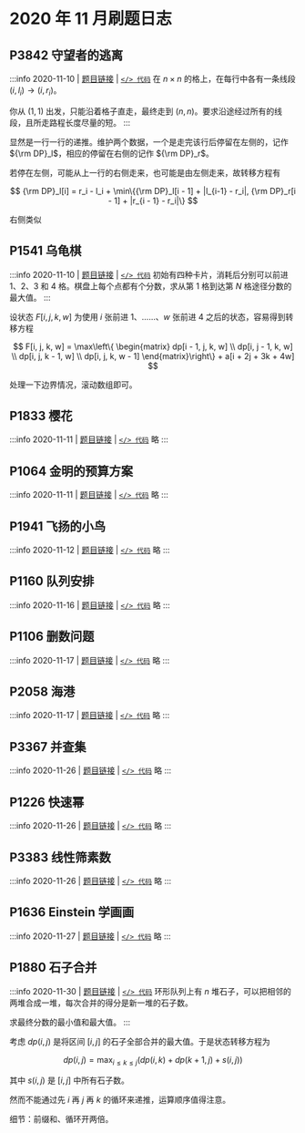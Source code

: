 # 2020 年 11 月刷题日志

## P3842 守望者的逃离

:::info 2020-11-10 | [题目链接](https://www.luogu.com.cn/problem/P3842) | [`</> 代码`](https://github.com/rogeryoungh/code-of-acm/blob/main/src/Luogu/3x/P3842.cpp)
在 $n \times n$ 的格上，在每行中各有一条线段 $(i, l_i) \to (i, r_i)$。

你从 $(1,1)$ 出发，只能沿着格子直走，最终走到 $(n,n)$。要求沿途经过所有的线段，且所走路程长度尽量的短。
:::

显然是一行一行的递推。维护两个数据，一个是走完该行后停留在左侧的，记作 ${\rm DP}_l$，相应的停留在右侧的记作 ${\rm DP}_r$。

若停在左侧，可能从上一行的右侧走来，也可能是由左侧走来，故转移方程有

$$
{\rm DP}_l[i] = r_i - l_i + \min\{{\rm DP}_l[i - 1] + |l_{i-1} - r_i|, {\rm DP}_r[i - 1] + |r_{i - 1} - r_i|\}
$$

右侧类似

## P1541 乌龟棋

:::info 2020-11-10 | [题目链接](https://www.luogu.com.cn/problem/P1541) | [`</> 代码`](https://github.com/rogeryoungh/code-of-acm/blob/main/src/Luogu/1x/P1541.cpp)
初始有四种卡片，消耗后分别可以前进 $1$、$2$、$3$ 和 $4$ 格。棋盘上每个点都有个分数，求从第 $1$ 格到达第 $N$ 格途径分数的最大值。
:::

设状态 $F[i, j, k, w]$ 为使用 $i$ 张前进 $1$、……、$w$ 张前进 $4$ 之后的状态，容易得到转移方程

$$
F[i, j, k, w] = \max\left\{ \begin{matrix}
dp[i - 1, j, k, w] \\
dp[i, j - 1, k, w] \\
dp[i, j, k - 1, w] \\
dp[i, j, k, w - 1]
\end{matrix}\right\}  + a[i + 2j + 3k + 4w]
$$

处理一下边界情况，滚动数组即可。

## P1833 樱花

:::info 2020-11-11 | [题目链接](https://www.luogu.com.cn/problem/P1833) | [`</> 代码`](https://github.com/rogeryoungh/code-of-acm/blob/main/src/Luogu/1x/P1833.cpp)
略
:::

## P1064 金明的预算方案

:::info 2020-11-11 | [题目链接](https://www.luogu.com.cn/problem/P1064) | [`</> 代码`](https://github.com/rogeryoungh/code-of-acm/blob/main/src/Luogu/1x/P1064.cpp)
略
:::

## P1941 飞扬的小鸟

:::info 2020-11-12 | [题目链接](https://www.luogu.com.cn/problem/P1941) | [`</> 代码`](https://github.com/rogeryoungh/code-of-acm/blob/main/src/Luogu/1x/P1941.cpp)
略
:::

## P1160 队列安排

:::info 2020-11-16 | [题目链接](https://www.luogu.com.cn/problem/P1160) | [`</> 代码`](https://github.com/rogeryoungh/code-of-acm/blob/main/src/Luogu/1x/P1160.cpp)
略
:::

## P1106 删数问题

:::info 2020-11-17 | [题目链接](https://www.luogu.com.cn/problem/P1106) | [`</> 代码`](https://github.com/rogeryoungh/code-of-acm/blob/main/src/Luogu/1x/P1106.cpp)
略
:::

## P2058 海港

:::info 2020-11-17 | [题目链接](https://www.luogu.com.cn/problem/P2058) | [`</> 代码`](https://github.com/rogeryoungh/code-of-acm/blob/main/src/Luogu/2x/P2058.cpp)
略
:::

## P3367 并查集

:::info 2020-11-26 | [题目链接](https://www.luogu.com.cn/problem/P3367) | [`</> 代码`](https://github.com/rogeryoungh/code-of-acm/blob/main/src/Luogu/3x/P3367.cpp)
略
:::

## P1226 快速幂

:::info 2020-11-26 | [题目链接](https://www.luogu.com.cn/problem/P1226) | [`</> 代码`](https://github.com/rogeryoungh/code-of-acm/blob/main/src/Luogu/1x/P1226.cpp)
略
:::

## P3383 线性筛素数

:::info 2020-11-26 | [题目链接](https://www.luogu.com.cn/problem/P3383) | [`</> 代码`](https://github.com/rogeryoungh/code-of-acm/blob/main/src/Luogu/3x/P3383.cpp)
略
:::

## P1636 Einstein 学画画

:::info 2020-11-27 | [题目链接](https://www.luogu.com.cn/problem/P1636) | [`</> 代码`](https://github.com/rogeryoungh/code-of-acm/blob/main/src/Luogu/1x/P1636.cpp)
略
:::

## P1880 石子合并

:::info 2020-11-30 | [题目链接](https://www.luogu.com.cn/problem/P1880) | [`</> 代码`](https://github.com/rogeryoungh/code-of-acm/blob/main/src/Luogu/1x/P1880.cpp)
环形队列上有 $n$ 堆石子，可以把相邻的两堆合成一堆，每次合并的得分是新一堆的石子数。

求最终分数的最小值和最大值。
:::

考虑 $dp(i,j)$ 是将区间 $[i,j]$ 的石子全部合并的最大值。于是状态转移方程为

$$
dp(i,j) = \max_{i \leqslant k \leqslant j}(dp(i,k) + dp(k+1,j) + s(i,j))
$$

其中 $s(i,j)$ 是 $[i,j]$ 中所有石子数。

然而不能通过先 $i$ 再 $j$ 再 $k$ 的循环来递推，运算顺序值得注意。

细节：前缀和、循环开两倍。
